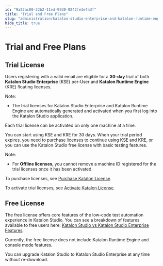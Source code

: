 ```yaml
---
id: "9a22ac00-22b2-11ed-9930-0242fe3e4a3f"
title: "Trial and Free Plans"
slug: "administration/katalon-studio-enterprise-and-katalon-runtime-engine-license/trial-and-free-plans"
hide_title: true
---
```

    

# <a id="id_trial-free-plans" class="anchor_top_offset"/><a id="ariaid-title1" class="anchor_top_offset"/>Trial and Free Plans

    
    
  

## <a id="id_1" class="anchor_top_offset"/>Trial License

<p xmlns="http://www.w3.org/1999/xhtml" className="p">Users registering with a valid email are eligible for a <strong className="ph b">30-day</strong> trial of both <strong className="ph b">Katalon Studio Enterprise</strong> (KSE) per-User and <strong className="ph b">Katalon Runtime Engine</strong> (KRE) floating licenses.</p> 
<div xmlns="http://www.w3.org/1999/xhtml" className="note note note_note"><span className="note__title">Note:</span> 
  <ul className="ul"><li className="li">The trial licenses for Katalon Studio Enterprise and Katalon Runtime Engine are automatically generated and activated when you first log into the Katalon Studio application.</li></ul>
</div>
<p xmlns="http://www.w3.org/1999/xhtml" className="p">Each trial license can be activated on only one machine at a time.</p> 
<p xmlns="http://www.w3.org/1999/xhtml" className="p">You can start using KSE and KRE for 30 days. When your trial period expires, you need to purchase licenses to continue using KSE and KRE, or you can use the Katalon Studio free license with basic testing features.</p> 
<div xmlns="http://www.w3.org/1999/xhtml" className="note note note_note"><span className="note__title">Note:</span> 
  <ul className="ul"><li className="li">
      <p className="p">For <strong className="ph b">Offline licenses</strong>, you cannot remove a machine ID registered for the trial licenses once it has been activated.</p>
    </li></ul>
</div>
<p xmlns="http://www.w3.org/1999/xhtml" className="p">To purchase licenses, see <a className="xref" href="/docs/administration/administration-tasks/subscription-management/katalon-studio-enterprise-and-katalon-runtime-engine-license/purchase-katalon-studio-and-katalon-runtime-engine-licenses">Purchase Katalon License</a>.</p> 
<p xmlns="http://www.w3.org/1999/xhtml" className="p">To activate trial licenses, see <a className="xref" href="/docs/administration/katalon-studio-enterprise-and-katalon-runtime-engine-license/activate-katalon-license">Activate Katalon License</a>.</p> 

## <a id="id_2" class="anchor_top_offset"/>Free License

<p xmlns="http://www.w3.org/1999/xhtml" className="p">The free license offers core features of the low-code test   automation experience in Katalon Studio. You can see a breakdown of   features available to free users here: <a className="xref" href="/docs/administration/katalon-studio-enterprise-and-katalon-runtime-engine-license/katalon-studio-vs-katalon-studio-enterprise-features">Katalon Studio vs Katalon Studio Enterprise Features</a>.</p> 
<p xmlns="http://www.w3.org/1999/xhtml" className="p">Currently, the free license does not include Katalon Runtime   Engine and console mode features.</p> 
<p xmlns="http://www.w3.org/1999/xhtml" className="p">You can upgrade Katalon Studio to Katalon Studio Enterprise at   any time without re-download.</p> 
